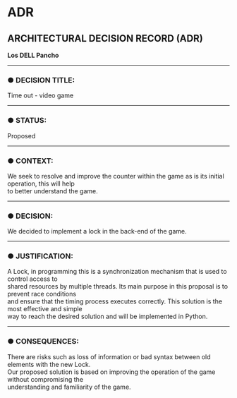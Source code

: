 # ADR

## ARCHITECTURAL DECISION RECORD (ADR)

**Los DELL Pancho**

---

### ● DECISION TITLE:

Time out - video game

---

### ● STATUS:

Proposed

---

### ● CONTEXT:

We seek to resolve and improve the counter within the game as is its initial operation, this will help  
to better understand the game.

---

### ● DECISION:

We decided to implement a lock in the back-end of the game.

---

### ● JUSTIFICATION:

A Lock, in programming this is a synchronization mechanism that is used to control access to  
shared resources by multiple threads. Its main purpose in this proposal is to prevent race conditions  
and ensure that the timing process executes correctly. This solution is the most effective and simple  
way to reach the desired solution and will be implemented in Python.

---

### ● CONSEQUENCES:

There are risks such as loss of information or bad syntax between old elements with the new Lock.  
Our proposed solution is based on improving the operation of the game without compromising the  
understanding and familiarity of the game.
